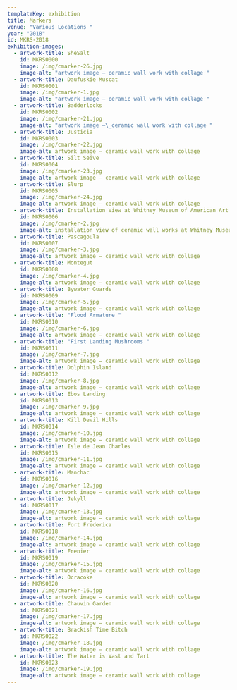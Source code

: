```yaml
---
templateKey: exhibition
title: Markers
venue: "Various Locations "
year: "2018"
id: MKRS-2018
exhibition-images:
  - artwork-title: SheSalt
    id: MKRS0000
    image: /img/cmarker-26.jpg
    image-alt: "artwork image – ceramic wall work with collage "
  - artwork-title: Daufuskie Muscat
    id: MKRS0001
    image: /img/cmarker-1.jpg
    image-alt: "artwork image – ceramic wall work with collage "
  - artwork-title: Badderlocks
    id: MKRS0002
    image: /img/cmarker-21.jpg
    image-alt: "artwork image –\_ceramic wall work with collage "
  - artwork-title: Justicia
    id: MKRS0003
    image: /img/cmarker-22.jpg
    image-alt: artwork image – ceramic wall work with collage
  - artwork-title: Silt Seive
    id: MKRS0004
    image: /img/cmarker-23.jpg
    image-alt: artwork image – ceramic wall work with collage
  - artwork-title: Slurp
    id: MKRS0005
    image: /img/cmarker-24.jpg
    image-alt: artwork image – ceramic wall work with collage
  - artwork-title: Installation View at Whitney Museum of American Art
    id: MKRS0006
    image: /img/cmarker-2.jpg
    image-alt: installation view of ceramic wall works at Whitney Museum of American Art
  - artwork-title: Pascagoula
    id: MKRS0007
    image: /img/cmarker-3.jpg
    image-alt: artwork image – ceramic wall work with collage
  - artwork-title: Montegut
    id: MKRS0008
    image: /img/cmarker-4.jpg
    image-alt: artwork image – ceramic wall work with collage
  - artwork-title: Bywater Guards
    id: MKRS0009
    image: /img/cmarker-5.jpg
    image-alt: artwork image – ceramic wall work with collage
  - artwork-title: "Flood Armature "
    id: MKRS0010
    image: /img/cmarker-6.jpg
    image-alt: artwork image – ceramic wall work with collage
  - artwork-title: "First Landing Mushrooms "
    id: MKRS0011
    image: /img/cmarker-7.jpg
    image-alt: artwork image – ceramic wall work with collage
  - artwork-title: Dolphin Island
    id: MKRS0012
    image: /img/cmarker-8.jpg
    image-alt: artwork image – ceramic wall work with collage
  - artwork-title: Ebos Landing
    id: MKRS0013
    image: /img/cmarker-9.jpg
    image-alt: artwork image – ceramic wall work with collage
  - artwork-title: Kill Devil Hills
    id: MKRS0014
    image: /img/cmarker-10.jpg
    image-alt: artwork image – ceramic wall work with collage
  - artwork-title: Isle de Jean Charles
    id: MKRS0015
    image: /img/cmarker-11.jpg
    image-alt: artwork image – ceramic wall work with collage
  - artwork-title: Manchac
    id: MKRS0016
    image: /img/cmarker-12.jpg
    image-alt: artwork image – ceramic wall work with collage
  - artwork-title: Jekyll
    id: MKRS0017
    image: /img/cmarker-13.jpg
    image-alt: artwork image – ceramic wall work with collage
  - artwork-title: Fort Frederica
    id: MKRS0018
    image: /img/cmarker-14.jpg
    image-alt: artwork image – ceramic wall work with collage
  - artwork-title: Frenier
    id: MKRS0019
    image: /img/cmarker-15.jpg
    image-alt: artwork image – ceramic wall work with collage
  - artwork-title: Ocracoke
    id: MKRS0020
    image: /img/cmarker-16.jpg
    image-alt: artwork image – ceramic wall work with collage
  - artwork-title: Chauvin Garden
    id: MKRS0021
    image: /img/cmarker-17.jpg
    image-alt: artwork image – ceramic wall work with collage
  - artwork-title: Brackish Time Bitch
    id: MKRS0022
    image: /img/cmarker-18.jpg
    image-alt: artwork image – ceramic wall work with collage
  - artwork-title: The Water is Vast and Tart
    id: MKRS0023
    image: /img/cmarker-19.jpg
    image-alt: artwork image – ceramic wall work with collage
---
```

